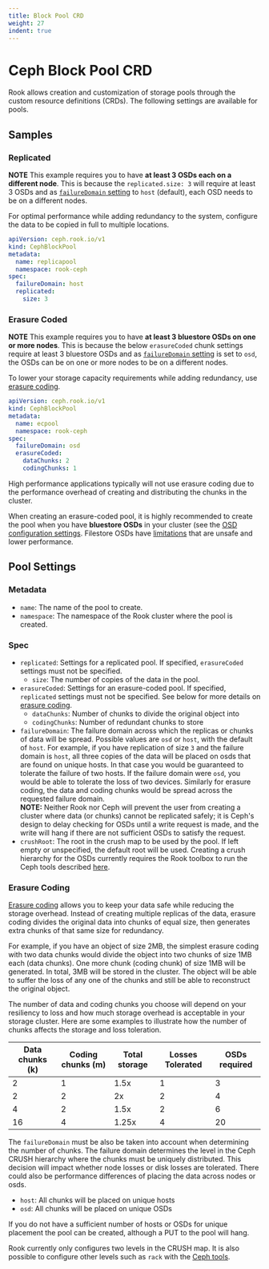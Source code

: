 ```yaml
---
title: Block Pool CRD
weight: 27
indent: true
---
```


# Ceph Block Pool CRD

Rook allows creation and customization of storage pools through the custom resource definitions (CRDs). The following settings are available
for pools.

## Samples

### Replicated

**NOTE** This example requires you to have **at least 3 OSDs each on a different node**.
This is because the `replicated.size: 3` will require at least 3 OSDs and as [`failureDomain` setting](ceph-pool-crd.md#spec) to `host` (default), each OSD needs to be on a different nodes.

For optimal performance while adding redundancy to the system, configure the data to be copied in full to multiple locations.
```yaml
apiVersion: ceph.rook.io/v1
kind: CephBlockPool
metadata:
  name: replicapool
  namespace: rook-ceph
spec:
  failureDomain: host
  replicated:
    size: 3
```

### Erasure Coded

**NOTE** This example requires you to have **at least 3 bluestore OSDs on one or more nodes**.
This is because the below `erasureCoded` chunk settings require at least 3 bluestore OSDs and as [`failureDomain` setting](ceph-pool-crd.md#spec) is set to `osd`, the OSDs can be on one or more nodes to be on a different nodes.

To lower your storage capacity requirements while adding redundancy, use [erasure coding](#erasure-coding).
```yaml
apiVersion: ceph.rook.io/v1
kind: CephBlockPool
metadata:
  name: ecpool
  namespace: rook-ceph
spec:
  failureDomain: osd
  erasureCoded:
    dataChunks: 2
    codingChunks: 1
```

High performance applications typically will not use erasure coding due to the performance overhead of creating and distributing the chunks in the cluster.

When creating an erasure-coded pool, it is highly recommended to create the pool when you have **bluestore OSDs** in your cluster
(see the [OSD configuration settings](ceph-cluster-crd.md#osd-configuration-settings). Filestore OSDs have
[limitations](http://docs.ceph.com/docs/luminous/rados/operations/erasure-code/#erasure-coding-with-overwrites) that are unsafe and lower performance.

## Pool Settings

### Metadata

- `name`: The name of the pool to create.
- `namespace`: The namespace of the Rook cluster where the pool is created.

### Spec

- `replicated`: Settings for a replicated pool. If specified, `erasureCoded` settings must not be specified.
  - `size`: The number of copies of the data in the pool.
- `erasureCoded`: Settings for an erasure-coded pool. If specified, `replicated` settings must not be specified. See below for more details on [erasure coding](#erasure-coding).
  - `dataChunks`: Number of chunks to divide the original object into
  - `codingChunks`: Number of redundant chunks to store
- `failureDomain`: The failure domain across which the replicas or chunks of data will be spread. Possible values are `osd` or `host`,
with the default of `host`. For example, if you have replication of size `3` and the failure domain is `host`, all three copies of the data will be
placed on osds that are found on unique hosts. In that case you would be guaranteed to tolerate the failure of two hosts. If the failure domain were `osd`,
you would be able to tolerate the loss of two devices. Similarly for erasure coding, the data and coding chunks would be spread across the requested failure domain.
<br>**NOTE:** Neither Rook nor Ceph will prevent the user from creating a cluster where data (or chunks) cannot be replicated safely;
it is Ceph's design to delay checking for OSDs until a write request is made, and the write will hang if there are not sufficient OSDs to satisfy the request.
- `crushRoot`: The root in the crush map to be used by the pool. If left empty or unspecified, the default root will be used. Creating a crush hierarchy for the OSDs currently requires the Rook toolbox to run the Ceph tools described [here](http://docs.ceph.com/docs/master/rados/operations/crush-map/#modifying-the-crush-map).

### Erasure Coding

[Erasure coding](http://docs.ceph.com/docs/master/rados/operations/erasure-code/) allows you to keep your data safe while reducing the storage overhead. Instead of creating multiple replicas of the data,
erasure coding divides the original data into chunks of equal size, then generates extra chunks of that same size for redundancy.

For example, if you have an object of size 2MB, the simplest erasure coding with two data chunks would divide the object into two chunks of size 1MB each (data chunks). One more chunk (coding chunk) of size 1MB will be generated. In total, 3MB will be stored in the cluster. The object will be able to suffer the loss of any one of the chunks and still be able to reconstruct the original object.

The number of data and coding chunks you choose will depend on your resiliency to loss and how much storage overhead is acceptable in your storage cluster.
Here are some examples to illustrate how the number of chunks affects the storage and loss toleration.

| Data chunks (k) | Coding chunks (m) | Total storage | Losses Tolerated | OSDs required |
| --------------- | ----------------- | ------------- | ---------------- | ------------- |
| 2               | 1                 | 1.5x          | 1                | 3             |
| 2               | 2                 | 2x            | 2                | 4             |
| 4               | 2                 | 1.5x          | 2                | 6             |
| 16              | 4                 | 1.25x         | 4                | 20            |

The `failureDomain` must be also be taken into account when determining the number of chunks. The failure domain determines the level in the Ceph CRUSH hierarchy where the chunks must be uniquely distributed. This decision will impact whether node losses or disk losses are tolerated. There could also be performance differences of placing the data across nodes or osds.
- `host`: All chunks will be placed on unique hosts
- `osd`: All chunks will be placed on unique OSDs

If you do not have a sufficient number of hosts or OSDs for unique placement the pool can be created, although a PUT to the pool will hang.

Rook currently only configures two levels in the CRUSH map. It is also possible to configure other levels such as `rack` with the [Ceph tools](http://docs.ceph.com/docs/master/rados/operations/crush-map/).

